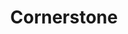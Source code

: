 ---
title: Cornerstone
phone: (877) 223-5923
website: http://www.cornerstoneatjapantown.com/
management: EAH Housing Inc.
tags: []
---